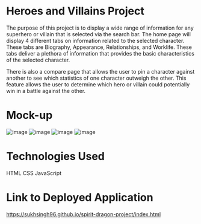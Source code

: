 # Heroes and Villains Project
The purpose of this project is to display a wide range of information for any superhero or villain that is selected via the search bar. 
The home page will display 4 different tabs on information related to the selected character. 
These tabs are Biography, Appearance, Relationships, and Worklife. 
These tabs deliver a plethora of information that provides the basic characteristics of the selected character.

There is also a compare page that allows the user to pin a character against another to see which statistics of one character outweigh the other. 
This feature allows the user to determine which hero or villain could potentially win in a battle against the other.

# Mock-up
![image](https://user-images.githubusercontent.com/121911679/225499363-44d7be1e-efd5-41b0-a76e-595d4b1532d5.png)
![image](https://user-images.githubusercontent.com/121911679/225499366-eeceda6b-4422-42fa-94b0-f65b5c812fd3.png)
![image](https://user-images.githubusercontent.com/121911679/225499364-15bc8036-dd0f-4f7d-8be7-e9f2d286b382.png)
![image](https://user-images.githubusercontent.com/121911679/225499454-b61e8bf5-9cfe-4ecb-88ae-7cbe8aecc0f6.png)

# Technologies Used
HTML
CSS
JavaScript

# Link to Deployed Application 
https://sukhsingh96.github.io/spirit-dragon-project/index.html
